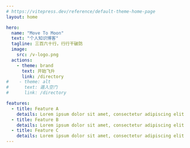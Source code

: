 ```yaml
---
# https://vitepress.dev/reference/default-theme-home-page
layout: home

hero:
  name: "Move To Moon"
  text: "个人知识博客"
  tagline: 三百六十行，行行干破防
  image:
    src: /v-logo.png
  actions:
    - theme: brand
      text: 开始飞升
      link: /directory
#    - theme: alt
#      text: 遁入空门
#      link: /directory

features:
  - title: Feature A
    details: Lorem ipsum dolor sit amet, consectetur adipiscing elit
  - title: Feature B
    details: Lorem ipsum dolor sit amet, consectetur adipiscing elit
  - title: Feature C
    details: Lorem ipsum dolor sit amet, consectetur adipiscing elit
---
```



